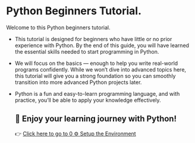 # Python Beginners Tutorial.

Welcome to this Python beginners tutorial.

 * This tutorial is designed for beginners who have little or no prior experience with Python. By the end of this guide, you will have learned the essential skills needed to start programming in Python.

 * We will focus on the basics — enough to help you write real-world programs confidently. While we won’t dive into advanced topics here, this tutorial will give you a strong foundation so you can smoothly             transition into more advanced Python projects later.

 * Python is a fun and easy-to-learn programming language, and with practice, you’ll be able to apply your knowledge effectively.
   
   ## 🚀 Enjoy your learning journey with Python!
   
   👉 [Click here to go to 0 ⚙️ Setup the Environment](https://github.com/Sakthipy0/Python_Professional_Guide_for_Beginners/blob/8c5da33a5862421a515be346d3455a6424676636/0.%20%E2%9A%99%EF%B8%8F%20Setup%20the%20Environment.md)
